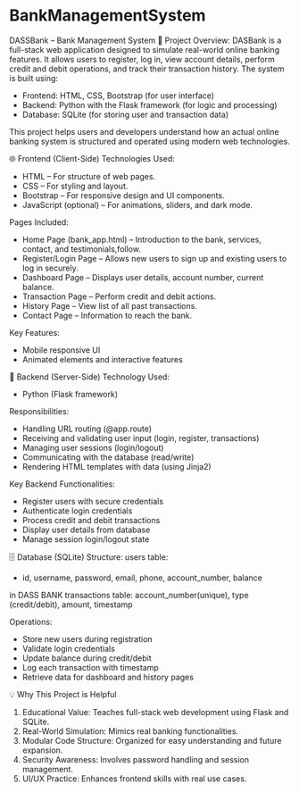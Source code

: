 # BankManagementSystem
DASSBank – Bank Management System
📌 Project Overview:
DASBank is a full-stack web application designed to simulate real-world online banking features. 
It allows users to register, log in, view account details, perform credit and debit operations, and track their transaction history. 
The system is built using:

- Frontend: HTML, CSS, Bootstrap (for user interface)
- Backend: Python with the Flask framework (for logic and processing)
- Database: SQLite (for storing user and transaction data)

This project helps users and developers understand how an actual online banking system is structured and operated using modern web technologies.

🌐 Frontend (Client-Side)
Technologies Used:
- HTML – For structure of web pages.
- CSS – For styling and layout.
- Bootstrap – For responsive design and UI components.
- JavaScript (optional) – For animations, sliders, and dark mode.

Pages Included:
- Home Page (bank_app.html) – Introduction to the bank, services, contact, and testimonials,follow.
- Register/Login Page – Allows new users to sign up and existing users to log in securely.
- Dashboard Page – Displays user details, account number, current balance.
- Transaction Page – Perform credit and debit actions.
- History Page – View list of all past transactions.
- Contact Page – Information to reach the bank.

Key Features:
- Mobile responsive UI
- Animated elements and interactive features


🧠 Backend (Server-Side)
Technology Used:
- Python (Flask framework)

Responsibilities:
- Handling URL routing (@app.route)
- Receiving and validating user input (login, register, transactions)
- Managing user sessions (login/logout)
- Communicating with the database (read/write)
- Rendering HTML templates with data (using Jinja2)

Key Backend Functionalities:
- Register users with secure credentials
- Authenticate login credentials
- Process credit and debit transactions
- Display user details from database
- Manage session login/logout state

🗄️ Database (SQLite)
Structure:
users table:
- id, username, password, email, phone, account_number, balance

in DASS BANK transactions table:
 account_number(unique), type (credit/debit), amount, timestamp

Operations:
- Store new users during registration
- Validate login credentials
- Update balance during credit/debit
- Log each transaction with timestamp
- Retrieve data for dashboard and history pages

💡 Why This Project is Helpful
1. Educational Value: Teaches full-stack web development using Flask and SQLite.
2. Real-World Simulation: Mimics real banking functionalities.
3. Modular Code Structure: Organized for easy understanding and future expansion.
4. Security Awareness: Involves password handling and session management.
5. UI/UX Practice: Enhances frontend skills with real use cases.


